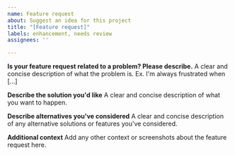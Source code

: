 ```yaml
---
name: Feature request
about: Suggest an idea for this project
title: "[Feature request]"
labels: enhancement, needs review
assignees: ''

---
```


<!-- Please search existing issues to avoid creating duplicates. -->

**Is your feature request related to a problem? Please describe.**
A clear and concise description of what the problem is. Ex. I'm always frustrated when [...]

**Describe the solution you'd like**
A clear and concise description of what you want to happen.

**Describe alternatives you've considered**
A clear and concise description of any alternative solutions or features you've considered.

**Additional context**
Add any other context or screenshots about the feature request here.
